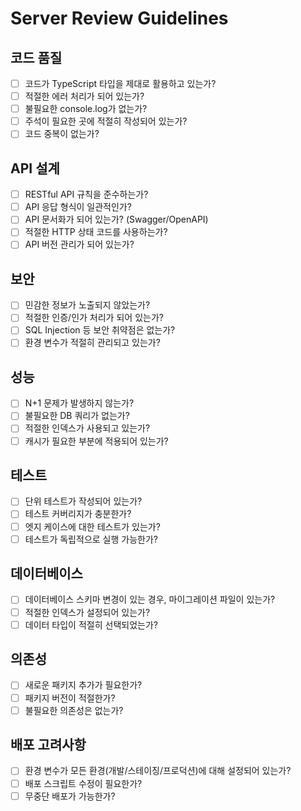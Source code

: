 # Server Review Guidelines

## 코드 품질
- [ ] 코드가 TypeScript 타입을 제대로 활용하고 있는가?
- [ ] 적절한 에러 처리가 되어 있는가?
- [ ] 불필요한 console.log가 없는가?
- [ ] 주석이 필요한 곳에 적절히 작성되어 있는가?
- [ ] 코드 중복이 없는가?

## API 설계
- [ ] RESTful API 규칙을 준수하는가?
- [ ] API 응답 형식이 일관적인가?
- [ ] API 문서화가 되어 있는가? (Swagger/OpenAPI)
- [ ] 적절한 HTTP 상태 코드를 사용하는가?
- [ ] API 버전 관리가 되어 있는가?

## 보안
- [ ] 민감한 정보가 노출되지 않았는가?
- [ ] 적절한 인증/인가 처리가 되어 있는가?
- [ ] SQL Injection 등 보안 취약점은 없는가?
- [ ] 환경 변수가 적절히 관리되고 있는가?

## 성능
- [ ] N+1 문제가 발생하지 않는가?
- [ ] 불필요한 DB 쿼리가 없는가?
- [ ] 적절한 인덱스가 사용되고 있는가?
- [ ] 캐시가 필요한 부분에 적용되어 있는가?

## 테스트
- [ ] 단위 테스트가 작성되어 있는가?
- [ ] 테스트 커버리지가 충분한가?
- [ ] 엣지 케이스에 대한 테스트가 있는가?
- [ ] 테스트가 독립적으로 실행 가능한가?

## 데이터베이스
- [ ] 데이터베이스 스키마 변경이 있는 경우, 마이그레이션 파일이 있는가?
- [ ] 적절한 인덱스가 설정되어 있는가?
- [ ] 데이터 타입이 적절히 선택되었는가?

## 의존성
- [ ] 새로운 패키지 추가가 필요한가?
- [ ] 패키지 버전이 적절한가?
- [ ] 불필요한 의존성은 없는가?

## 배포 고려사항
- [ ] 환경 변수가 모든 환경(개발/스테이징/프로덕션)에 대해 설정되어 있는가?
- [ ] 배포 스크립트 수정이 필요한가?
- [ ] 무중단 배포가 가능한가?
